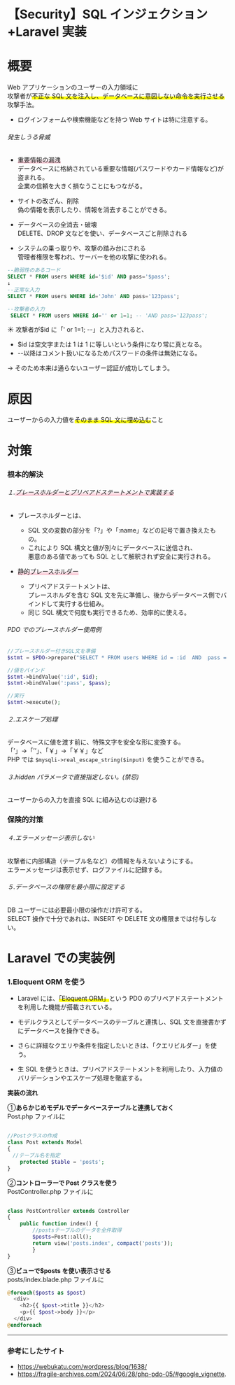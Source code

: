 # 【Security】SQL インジェクション+Laravel 実装

# 概要

Web アプリケーションのユーザーの入力領域に  
攻撃者が<span style="background: linear-gradient(transparent 60%, #ffff00 60%);">不正な SQL 文を注入し、データベースに意図しない命令を実行させる</span>攻撃手法。

- ログインフォームや検索機能などを持つ Web サイトは特に注意する。

###### 発生しうる脅威

- <span style="background: linear-gradient(transparent 40%, #F9C1CF 100%);">重要情報の漏洩</span>  
  データベースに格納されている重要な情報(パスワードやカード情報など)が盗まれる。  
  企業の信頼を大きく損なうことにもつながる。

- サイトの改ざん、削除  
  偽の情報を表示したり、情報を消去することができる。

- データベースの全消去・破壊  
  DELETE、DROP 文などを使い、データベースごと削除される

- システムの乗っ取りや、攻撃の踏み台にされる  
  管理者権限を奪われ、サーバーを他の攻撃に使われる。

```SQL
--脆弱性のあるコード
SELECT * FROM users WHERE id='$id' AND pass='$pass';
↓
--正常な入力　
SELECT * FROM users WHERE id='John' AND pass='123pass';

--攻撃者の入力　
 SELECT * FROM users WHERE id='' or 1=1; -- 'AND pass='123pass';

```

☀︎ 攻撃者が$id に「' or 1=1; --」と入力されると、

- $id は空文字または 1 は 1 に等しいという条件になり常に真となる。
- --以降はコメント扱いになるためパスワードの条件は無効になる。

→ そのため本来は通らないユーザー認証が成功してしまう。

# 原因

ユーザーからの入力値を<span style="background: linear-gradient(transparent 60%, #ffff00 60%);">そのまま SQL 文に埋め込む</span>こと

# 対策

### 根本的解決

###### １.<span style="background: linear-gradient(transparent 40%, #F9C1CF 100%);">プレースホルダーとプリペアドステートメントで実装する</span>

- プレースホルダーとは、

  - SQL 文の変数の部分を「?」や「:name」などの記号で置き換えたもの。
  - これにより SQL 構文と値が別々にデータベースに送信され、  
    悪意のある値であっても SQL として解釈されず安全に実行される。

- <span style="background: linear-gradient(transparent 40%, #F9C1CF 100%);">静的プレースホルダー</span>
  - プリペアドステートメントは、  
    プレースホルダを含む SQL 文を先に準備し、後からデータベース側でバインドして実行する仕組み。
  - 同じ SQL 構文で何度も実行できるため、効率的に使える。

###### PDO でのプレースホルダー使用例

```php
//プレースホルダー付きSQL文を準備
$stmt = $PDO->prepare("SELECT * FROM users WHERE id = :id  AND  pass = :pass");

//値をバインド
$stmt->bindValue(':id', $id);　
$stmt->bindValue(':pass', $pass);

//実行
$stmt->execute();
```

###### ２.エスケープ処理

データベースに値を渡す前に、特殊文字を安全な形に変換する。  
「’」→「’’」、「￥」→「￥￥」など  
PHP では `$mysqli->real_escape_string($input)` を使うことができる。

###### ３.hidden パラメータで直接指定しない。(禁忌)

ユーザーからの入力を直接 SQL に組み込むのは避ける

### 保険的対策

###### ４.エラーメッセージ表示しない

攻撃者に内部構造（テーブル名など）の情報を与えないようにする。  
エラーメッセージは表示せず、ログファイルに記録する。

###### ５.データベースの権限を最小限に設定する

DB ユーザーには必要最小限の操作だけ許可する。  
SELECT 操作で十分であれは、INSERT や DELETE 文の権限までは付与しない。

# Laravel での実装例

### 1.Eloquent ORM を使う

- Laravel には、<span style="background: linear-gradient(transparent 60%, #ffff00 60%);">「Eloquent ORM」</span>という PDO のプリペアドステートメントを利用した機能が搭載されている。

- モデルクラスとしてデータベースのテーブルと連携し、SQL 文を直接書かずにデータベースを操作できる。

- さらに詳細なクエリや条件を指定したいときは、「クエリビルダー」を使う。
- 生 SQL を使うときは、プリペアドステートメントを利用したり、入力値のバリデーションやエスケープ処理を徹底する。

**実装の流れ**

①**あらかじめモデルでデータベーステーブルと連携しておく**  
Post.php ファイルに

```php

//Postクラスの作成
class Post extends Model
{
　//テーブル名を指定
    protected $table = 'posts';
}
```

②**コントローラーで Post クラスを使う**  
PostController.php ファイルに

```php

class PostController extends Controller
{
	public function index() {
		//postsテーブルのデータを全件取得
		$posts=Post::all();
		return view('posts.index', compact('posts'));
		}
}

```

③**ビューで$posts を使い表示させる**  
posts/index.blade.php ファイルに

```php
@foreach($posts as $post)
  <div>
    <h2>{{ $post->title }}</h2>
    <p>{{ $post->body }}</p>
  </div>
@endforeach
```

---

### 参考にしたサイト

- https://webukatu.com/wordpress/blog/1638/
- https://fragile-archives.com/2024/06/28/php-pdo-05/#google_vignette.
